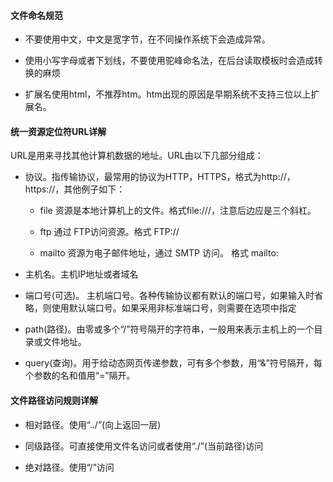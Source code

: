#### 文件命名规范

- 不要使用中文，中文是宽字节，在不同操作系统下会造成异常。

- 使用小写字母或者下划线，不要使用驼峰命名法，在后台读取模板时会造成转换的麻烦

- 扩展名使用html，不推荐htm。htm出现的原因是早期系统不支持三位以上扩展名。

#### 统一资源定位符URL详解  

URL是用来寻找其他计算机数据的地址。URL由以下几部分组成：

- 协议。指传输协议，最常用的协议为HTTP，HTTPS，格式为http://，https://，其他例子如下：
    
    - file 资源是本地计算机上的文件。格式file:///，注意后边应是三个斜杠。
    
    - ftp 通过 FTP访问资源。格式 FTP://
    
    - mailto 资源为电子邮件地址，通过 SMTP 访问。 格式 mailto:
    
- 主机名。主机IP地址或者域名

- 端口号(可选)。 主机端口号。各种传输协议都有默认的端口号，如果输入时省略，则使用默认端口号。如果采用非标准端口号，则需要在选项中指定

- path(路径)。由零或多个“/”符号隔开的字符串，一般用来表示主机上的一个目录或文件地址。

- query(查询)。用于给动态网页传递参数，可有多个参数，用“&”符号隔开，每个参数的名和值用“=”隔开。 

#### 文件路径访问规则详解

- 相对路径。使用“../”(向上返回一层)

- 同级路径。可直接使用文件名访问或者使用“./”(当前路径)访问

- 绝对路径。使用“/”访问
